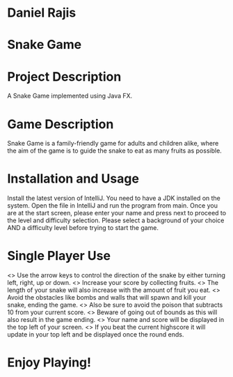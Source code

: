 # Daniel Rajis
# Snake Game
# Project Description
A Snake Game implemented using Java FX.
# Game Description
Snake Game is a family-friendly game for adults and children alike, where the aim of the game is to guide the snake to eat as many fruits as possible.
# Installation and Usage
Install the latest version of IntelliJ. You need to have a JDK installed on the system. Open the file in IntelliJ and run the program from main. Once you are at the start screen, please enter your name
and press next to proceed to the level and difficulty selection.
Please select a background of your choice AND a difficulty level before trying to start the game.
# Single Player Use
<> Use the arrow keys to control the direction of the snake by either turning left, right, up or down.
<> Increase your score by collecting fruits.
<> The length of your snake will also increase with the amount of fruit you eat.
<> Avoid the obstacles like bombs and walls that will spawn and kill your snake, ending the game.
<> Also be sure to avoid the poison that subtracts 10 from your current score.
<> Beware of going out of bounds as this will also result in the 
game ending.
<> Your name and score will be displayed in the top left of your screen.
<> If you beat the current highscore it will update in your top left and be displayed once the round ends.
# Enjoy Playing!


